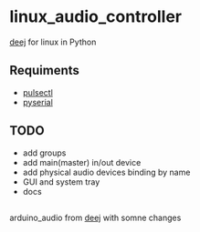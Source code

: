 # linux_audio_controller
[deej](https://github.com/omriharel/deej) for linux in Python  
## Requiments 
* [pulsectl](https://pypi.org/project/pulsectl/)
* [pyserial](https://github.com/pyserial/pyserial)
## TODO
* add groups
* add main(master) in/out device
* add physical audio devices binding by name
* GUI and system tray
* docs
##
arduino_audio from [deej](https://github.com/omriharel/deej/blob/master/arduino/deej-5-sliders-vanilla/deej-5-sliders-vanilla.ino) with somne changes 
